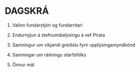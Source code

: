 # DAGSKRÁ

1. Valinn fundarstjóri og fundarritari

2. Endurnýjun á stefnumálalýsingu á vef Pírata

3. Samningur um víkjandi greiðslu fyrir upplýsingamyndbönd

4. Samningar um ráðningu starfsfólks

5. Önnur mál

